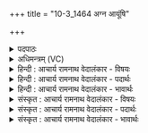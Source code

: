 +++
title = "10-3_1464 अग्न आयूंषि"

+++
<details><summary>पदपाठः</summary>

अ꣡ग्ने꣢꣯। आ꣡यू꣢꣯ꣳषि। प꣣वसे। आ꣢। सु꣣व। ऊ꣡र्ज꣢꣯म्। इ꣡ष꣢꣯म्। च꣣। नः। आरे꣢। बा꣣धस्व। दुच्छुना꣡म्꣢। १४६४।
</details>

<details><summary>अधिमन्त्रम् (VC)</summary>

- अग्निः
- शतं वैखानसाः
- गायत्री
- षड्जः
</details>

<details><summary>हिन्दी : आचार्य रामनाथ वेदालंकार - विषयः</summary>

तृतीय ऋचा पूर्वार्चिक में ६२७ क्रमाङ्क पर परमात्मा और विद्वान् राजा को सम्बोधित की गयी थी। यहाँ आचार्य को कहते हैं।
</details>

<details><summary>हिन्दी : आचार्य रामनाथ वेदालंकार - पदार्थः</summary>

पदार्थान्वयभाषाः -  हे(अग्ने)चरित्र को ऊँचा उठानेवाले आचार्यवर!आप शिष्यों के(आयूंषि)जीवनों को(पवसे)पवित्र करते हो।(नः)हम शिष्यों के लिए(ऊर्जम्)आत्मबल वा चरित्र-बल, (इषं च)और अभीष्ट विद्या(आसुव)प्रदान करो।(दुच्छुनाम्)दुर्गति करनेवाली अविद्या को(आरे)दूर(बाधस्व)बाधित कर दो ॥३॥
</details>

<details><summary>हिन्दी : आचार्य रामनाथ वेदालंकार - भावार्थः</summary>

भावार्थभाषाः -  श्रेष्ठ आचार्य को प्राप्त कर विद्यार्थी पवित्रात्मा और विद्वान् होकर समावर्तन के अनन्तर घर आकर राष्ट्र को उन्नत करें ॥३॥
</details>

<details><summary>संस्कृत : आचार्य रामनाथ वेदालंकार - विषयः</summary>

तृतीया ऋक् पूर्वार्चिके ६२७ क्रमाङ्के परमात्मानं विद्वांसं राजानं च सम्बोधिता। अत्राऽऽचार्य उच्यते।
</details>

<details><summary>संस्कृत : आचार्य रामनाथ वेदालंकार - पदार्थः</summary>

पदार्थान्वयभाषाः -  हे(अग्ने)चरित्रोन्नायक आचार्यवर!त्वम्,शिष्याणाम्(आयूंषि)जीवनानि(पवसे)पुनासि।(नः)शिष्येभ्यः अस्मभ्यम्(ऊर्जम्)आत्मबलं चरित्रबलं वा(इषं च)अभीष्टां विद्यां च(आसुव)समन्तात् प्रेरय,प्रदेहीत्यर्थः।(दुच्छुनाम्)दुर्गतिहेतुकाम् अविद्याम्(आरे)दूरे(बाधस्व)अपगमय ॥३॥२
</details>

<details><summary>संस्कृत : आचार्य रामनाथ वेदालंकार - भावार्थः</summary>

भावार्थभाषाः -  श्रेष्ठमाचार्यं प्राप्य विद्यार्थिनो पवित्रात्मानो विद्वांसश्च भूत्वा समावर्तनानन्तरं गृहमागत्य राष्ट्रमुन्नयन्तु ॥३॥
</details>